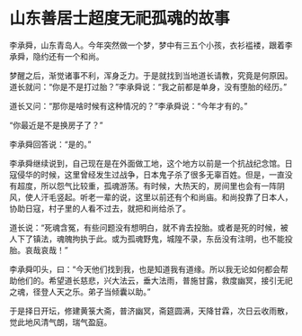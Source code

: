 # 山东善居士超度无祀孤魂的故事

李承舜，山东青岛人。今年突然做一个梦，梦中有三五个小孩，衣衫褴褛，跟着李承舜，隐约还有一个和尚。

梦醒之后，渐觉诸事不利，浑身乏力。于是就找到当地道长请教，究竟是何原因。道长就问：“你是不是打过胎？”李承舜说：“我之前都是单身，没有堕胎的经历。”

道长又问：“那你是啥时候有这种情况的？”李承舜说：“今年才有的。”

“你最近是不是换房子了？”

李承舜回答说：“是的。”

李承舜继续说到，自己现在是在外面做工地，这个地方以前是一个抗战纪念馆。日寇侵华的时候，这里曾经发生过战争，日本鬼子杀了很多无辜百姓。但是，一直没有超度，所以怨气比较重，孤魂游荡。有时候，大热天的，房间里也会有一阵阴风，使人汗毛竖起。听老一辈的说，这里以前还有个和尚庙。和尚投靠了日本人，协助日寇，村子里的人看不过去，就把和尚给杀了。

道长说：“死魂含冤，有些问题没有想明白，就不肯去投胎。或者是死的时候，被人下了镇法，魂魄拘执于此。或为孤魂野鬼，城隍不录，东岳没有注明，也不能投胎。哀哉哀哉！”

李承舜叩头，曰：“今天他们找到我，也是知道我有道缘。所以我无论如何都会帮助他们的。希望道长慈悲，兴大法云，垂大法雨，普施甘露，救度幽冥，接引无祀之魂，径登人天之乐。弟子当倾囊以助。”

于是择日开坛，修建黄箓大斋，普济幽冥，斋筵圆满，天降甘霖，次日云收雨散，觉此地风清气朗，瑞气盈庭。
